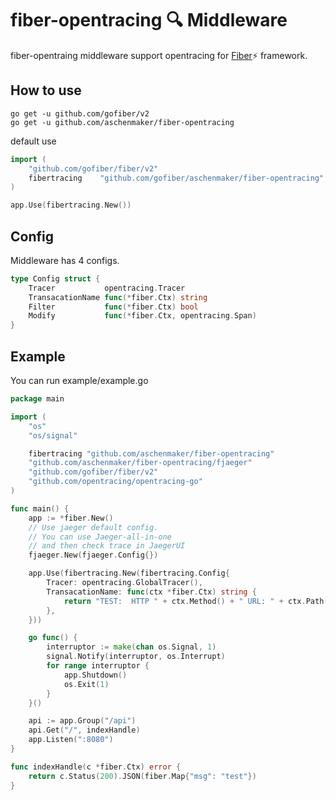# fiber-opentracing 🔍 Middleware
fiber-opentraing middleware support opentracing for [Fiber](https://github.com/gofiber/fiber)⚡️ framework.

## How to use
```shell
go get -u github.com/gofiber/v2
go get -u github.com/aschenmaker/fiber-opentracing
```
default use 
```go
import (
	"github.com/gofiber/fiber/v2"
	fibertracing	"github.com/gofiber/aschenmaker/fiber-opentracing"
)

app.Use(fibertracing.New())
```

## Config
Middleware has 4 configs.
```go
type Config struct {
	Tracer           opentracing.Tracer
	TransacationName func(*fiber.Ctx) string
	Filter           func(*fiber.Ctx) bool
	Modify           func(*fiber.Ctx, opentracing.Span)
}
```

## Example
You can run example/example.go

```go
package main

import (
	"os"
	"os/signal"

	fibertracing "github.com/aschenmaker/fiber-opentracing"
	"github.com/aschenmaker/fiber-opentracing/fjaeger"
	"github.com/gofiber/fiber/v2"
	"github.com/opentracing/opentracing-go"
)

func main() {
	app := *fiber.New()
	// Use jaeger default config.
	// You can use Jaeger-all-in-one 
	// and then check trace in JaegerUI
	fjaeger.New(fjaeger.Config{})

	app.Use(fibertracing.New(fibertracing.Config{
		Tracer: opentracing.GlobalTracer(),
		TransacationName: func(ctx *fiber.Ctx) string {
			return "TEST:  HTTP " + ctx.Method() + " URL: " + ctx.Path()
		},
	}))

	go func() {
		interruptor := make(chan os.Signal, 1)
		signal.Notify(interruptor, os.Interrupt)
		for range interruptor {
			app.Shutdown()
			os.Exit(1)
		}
	}()

	api := app.Group("/api")
	api.Get("/", indexHandle)
	app.Listen(":8080")
}

func indexHandle(c *fiber.Ctx) error {
	return c.Status(200).JSON(fiber.Map{"msg": "test"})
}

```
